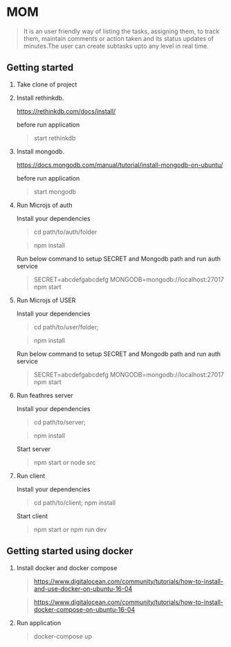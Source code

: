 # MOM




>  It is an user friendly way of listing the tasks, assigning them, to track them, maintain comments or action taken and its status updates of minutes.The user can create subtasks upto any level in real time.


## Getting started

1. Take clone of project

2. Install rethinkdb.

    https://rethinkdb.com/docs/install/

    before run application

    > start rethinkdb

3. Install mongodb.

    https://docs.mongodb.com/manual/tutorial/install-mongodb-on-ubuntu/

    before run application

    > start mongodb

4. Run Microjs of auth

    Install your dependencies

    > cd path/to/auth/folder

    > npm install

    Run below command to setup SECRET and Mongodb path and run auth service

    > SECRET=abcdefgabcdefg MONGODB=mongodb://localhost:27017 npm start

5. Run Microjs of USER

    Install your dependencies

    > cd path/to/user/folder;

    > npm install

    Run below command to setup SECRET and Mongodb path and run auth service

    > SECRET=abcdefgabcdefg MONGODB=mongodb://localhost:27017 npm start

6. Run feathres server

    Install your dependencies

    > cd path/to/server;

    > npm install

    Start server

    > npm start or node src

7. Run client

    Install your dependencies

    > cd path/to/client; npm install

    Start client

    > npm start or npm run dev

## Getting started using docker

1. Install docker and docker compose

    >  https://www.digitalocean.com/community/tutorials/how-to-install-and-use-docker-on-ubuntu-16-04

    >  https://www.digitalocean.com/community/tutorials/how-to-install-docker-compose-on-ubuntu-16-04

2. Run application

    > docker-compose up
